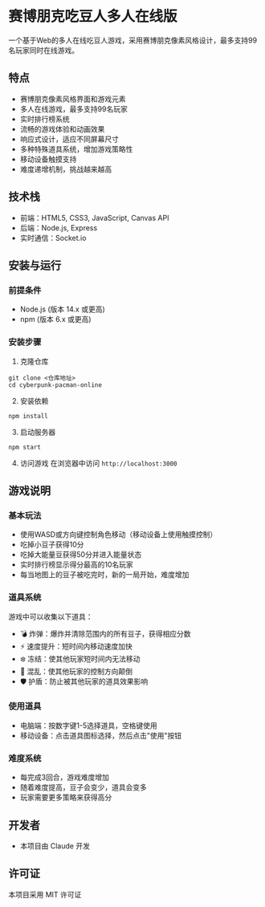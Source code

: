 # 赛博朋克吃豆人多人在线版

一个基于Web的多人在线吃豆人游戏，采用赛博朋克像素风格设计，最多支持99名玩家同时在线游戏。

## 特点

- 赛博朋克像素风格界面和游戏元素
- 多人在线游戏，最多支持99名玩家
- 实时排行榜系统
- 流畅的游戏体验和动画效果
- 响应式设计，适应不同屏幕尺寸
- 多种特殊道具系统，增加游戏策略性
- 移动设备触摸支持
- 难度递增机制，挑战越来越高

## 技术栈

- 前端：HTML5, CSS3, JavaScript, Canvas API
- 后端：Node.js, Express
- 实时通信：Socket.io

## 安装与运行

### 前提条件

- Node.js (版本 14.x 或更高)
- npm (版本 6.x 或更高)

### 安装步骤

1. 克隆仓库
```
git clone <仓库地址>
cd cyberpunk-pacman-online
```

2. 安装依赖
```
npm install
```

3. 启动服务器
```
npm start
```

4. 访问游戏
在浏览器中访问 `http://localhost:3000`

## 游戏说明

### 基本玩法
- 使用WASD或方向键控制角色移动（移动设备上使用触摸控制）
- 吃掉小豆子获得10分
- 吃掉大能量豆获得50分并进入能量状态
- 实时排行榜显示得分最高的10名玩家
- 每当地图上的豆子被吃完时，新的一局开始，难度增加

### 道具系统
游戏中可以收集以下道具：

- 💣 炸弹：爆炸并清除范围内的所有豆子，获得相应分数
- ⚡ 速度提升：短时间内移动速度加快
- ❄️ 冻结：使其他玩家短时间内无法移动
- 💫 混乱：使其他玩家的控制方向颠倒
- 🛡️ 护盾：防止被其他玩家的道具效果影响

### 使用道具
- 电脑端：按数字键1-5选择道具，空格键使用
- 移动设备：点击道具图标选择，然后点击"使用"按钮

### 难度系统
- 每完成3回合，游戏难度增加
- 随着难度提高，豆子会变少，道具会变多
- 玩家需要更多策略来获得高分

## 开发者

- 本项目由 Claude 开发

## 许可证

本项目采用 MIT 许可证 